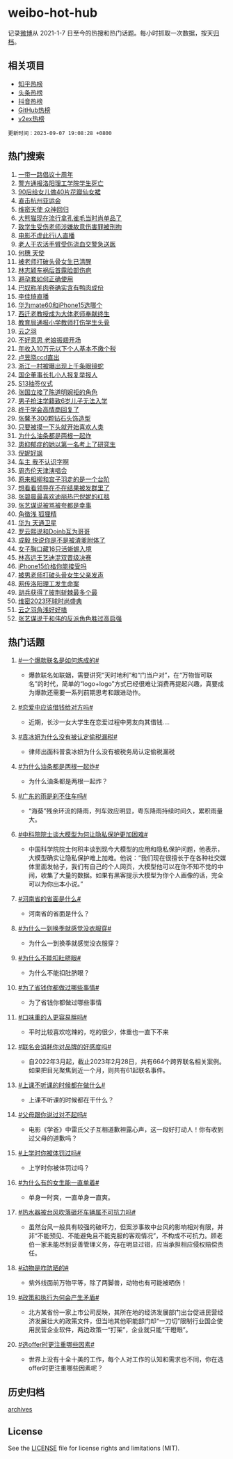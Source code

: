 # weibo-hot-hub

记录[微博](https://www.weibo.com)从 2021-1-7 日至今的热搜和热门话题。每小时抓取一次数据，按天[归档](archives)。

## 相关项目

- [知乎热榜](https://github.com/lonnyzhang423/zhihu-hot-hub)
- [头条热榜](https://github.com/lonnyzhang423/toutiao-hot-hub)
- [抖音热榜](https://github.com/lonnyzhang423/douyin-hot-hub)
- [GitHub热榜](https://github.com/lonnyzhang423/github-hot-hub)
- [v2ex热榜](https://github.com/lonnyzhang423/v2ex-hot-hub)


`更新时间：2023-09-07 19:08:28 +0800`

## 热门搜索

1. [一带一路倡议十周年](https://m.weibo.cn/search?containerid=100103type%3D1%26t%3D10%26q%3D%23%E4%B8%80%E5%B8%A6%E4%B8%80%E8%B7%AF%E5%80%A1%E8%AE%AE%E5%8D%81%E5%91%A8%E5%B9%B4%23&stream_entry_id=51&isnewpage=1&extparam=seat%3D1%26c_type%3D51%26dgr%3D0%26filter_type%3Drealtimehot%26stream_entry_id%3D51%26pos%3D0%26cate%3D10103%26display_time%3D1694084906%26pre_seqid%3D1694084906728022670224)
1. [警方通报洛阳理工学院学生死亡](https://m.weibo.cn/search?containerid=100103type%3D1%26t%3D10%26q%3D%23%E8%AD%A6%E6%96%B9%E9%80%9A%E6%8A%A5%E6%B4%9B%E9%98%B3%E7%90%86%E5%B7%A5%E5%AD%A6%E9%99%A2%E5%AD%A6%E7%94%9F%E6%AD%BB%E4%BA%A1%23&stream_entry_id=31&isnewpage=1&extparam=seat%3D1%26flag%3D2%26c_type%3D31%26dgr%3D0%26stream_entry_id%3D31%26cate%3D5001%26lcate%3D5001%26realpos%3D1%26filter_type%3Drealtimehot%26pos%3D0%26q%3D%2523%25E8%25AD%25A6%25E6%2596%25B9%25E9%2580%259A%25E6%258A%25A5%25E6%25B4%259B%25E9%2598%25B3%25E7%2590%2586%25E5%25B7%25A5%25E5%25AD%25A6%25E9%2599%25A2%25E5%25AD%25A6%25E7%2594%259F%25E6%25AD%25BB%25E4%25BA%25A1%2523%26band_rank%3D1%26display_time%3D1694084906%26pre_seqid%3D1694084906728022670224)
1. [90后给女儿做40片花瓣仙女裙](https://m.weibo.cn/search?containerid=100103type%3D1%26t%3D10%26q%3D%2390%E5%90%8E%E7%BB%99%E5%A5%B3%E5%84%BF%E5%81%9A40%E7%89%87%E8%8A%B1%E7%93%A3%E4%BB%99%E5%A5%B3%E8%A3%99%23&stream_entry_id=31&isnewpage=1&extparam=seat%3D1%26flag%3D32768%26c_type%3D31%26dgr%3D0%26stream_entry_id%3D31%26cate%3D5001%26lcate%3D5001%26realpos%3D2%26filter_type%3Drealtimehot%26pos%3D1%26q%3D%252390%25E5%2590%258E%25E7%25BB%2599%25E5%25A5%25B3%25E5%2584%25BF%25E5%2581%259A40%25E7%2589%2587%25E8%258A%25B1%25E7%2593%25A3%25E4%25BB%2599%25E5%25A5%25B3%25E8%25A3%2599%2523%26band_rank%3D2%26display_time%3D1694084906%26pre_seqid%3D1694084906728022670224)
1. [直击杭州亚运会](https://m.weibo.cn/search?containerid=100103type%3D1%26t%3D10%26q%3D%23%E7%9B%B4%E5%87%BB%E6%9D%AD%E5%B7%9E%E4%BA%9A%E8%BF%90%E4%BC%9A%23&stream_entry_id=31&isnewpage=1&extparam=seat%3D1%26flag%3D0%26c_type%3D31%26dgr%3D0%26stream_entry_id%3D31%26cate%3D5001%26lcate%3D5001%26realpos%3D3%26filter_type%3Drealtimehot%26pos%3D2%26q%3D%2523%25E7%259B%25B4%25E5%2587%25BB%25E6%259D%25AD%25E5%25B7%259E%25E4%25BA%259A%25E8%25BF%2590%25E4%25BC%259A%2523%26band_rank%3D3%26display_time%3D1694084906%26pre_seqid%3D1694084906728022670224)
1. [维密天使 众神回归](https://m.weibo.cn/search?containerid=100103type%3D1%26t%3D10%26q%3D%E7%BB%B4%E5%AF%86%E5%A4%A9%E4%BD%BF+%E4%BC%97%E7%A5%9E%E5%9B%9E%E5%BD%92&stream_entry_id=31&isnewpage=1&extparam=seat%3D1%26flag%3D1%26c_type%3D31%26dgr%3D0%26stream_entry_id%3D31%26cate%3D5001%26lcate%3D5001%26realpos%3D4%26filter_type%3Drealtimehot%26pos%3D3%26q%3D%25E7%25BB%25B4%25E5%25AF%2586%25E5%25A4%25A9%25E4%25BD%25BF%2520%25E4%25BC%2597%25E7%25A5%259E%25E5%259B%259E%25E5%25BD%2592%26band_rank%3D4%26display_time%3D1694084906%26pre_seqid%3D1694084906728022670224)
1. [大熊猫现在流行拿孔雀毛当时尚单品了](https://m.weibo.cn/search?containerid=100103type%3D1%26t%3D10%26q%3D%23%E5%A4%A7%E7%86%8A%E7%8C%AB%E7%8E%B0%E5%9C%A8%E6%B5%81%E8%A1%8C%E6%8B%BF%E5%AD%94%E9%9B%80%E6%AF%9B%E5%BD%93%E6%97%B6%E5%B0%9A%E5%8D%95%E5%93%81%E4%BA%86%23&stream_entry_id=31&isnewpage=1&extparam=seat%3D1%26flag%3D32768%26c_type%3D31%26dgr%3D0%26stream_entry_id%3D31%26cate%3D5001%26lcate%3D5001%26realpos%3D5%26filter_type%3Drealtimehot%26pos%3D4%26q%3D%2523%25E5%25A4%25A7%25E7%2586%258A%25E7%258C%25AB%25E7%258E%25B0%25E5%259C%25A8%25E6%25B5%2581%25E8%25A1%258C%25E6%258B%25BF%25E5%25AD%2594%25E9%259B%2580%25E6%25AF%259B%25E5%25BD%2593%25E6%2597%25B6%25E5%25B0%259A%25E5%258D%2595%25E5%2593%2581%25E4%25BA%2586%2523%26band_rank%3D5%26display_time%3D1694084906%26pre_seqid%3D1694084906728022670224)
1. [致学生受伤老师涉嫌故意伤害罪被刑拘](https://m.weibo.cn/search?containerid=100103type%3D1%26t%3D10%26q%3D%23%E8%87%B4%E5%AD%A6%E7%94%9F%E5%8F%97%E4%BC%A4%E8%80%81%E5%B8%88%E6%B6%89%E5%AB%8C%E6%95%85%E6%84%8F%E4%BC%A4%E5%AE%B3%E7%BD%AA%E8%A2%AB%E5%88%91%E6%8B%98%23&stream_entry_id=31&isnewpage=1&extparam=seat%3D1%26flag%3D1%26c_type%3D31%26dgr%3D0%26stream_entry_id%3D31%26cate%3D5001%26lcate%3D5001%26realpos%3D6%26filter_type%3Drealtimehot%26pos%3D5%26q%3D%2523%25E8%2587%25B4%25E5%25AD%25A6%25E7%2594%259F%25E5%258F%2597%25E4%25BC%25A4%25E8%2580%2581%25E5%25B8%2588%25E6%25B6%2589%25E5%25AB%258C%25E6%2595%2585%25E6%2584%258F%25E4%25BC%25A4%25E5%25AE%25B3%25E7%25BD%25AA%25E8%25A2%25AB%25E5%2588%2591%25E6%258B%2598%2523%26band_rank%3D6%26display_time%3D1694084906%26pre_seqid%3D1694084906728022670224)
1. [电影不虚此行i人直播](https://m.weibo.cn/search?containerid=100103type%3D1%26t%3D10%26q%3D%23%E7%94%B5%E5%BD%B1%E4%B8%8D%E8%99%9A%E6%AD%A4%E8%A1%8Ci%E4%BA%BA%E7%9B%B4%E6%92%AD%23&stream_entry_id=31&isnewpage=1&extparam=seat%3D1%26adid%3D202107%26c_type%3D31%26dgr%3D0%26stream_entry_id%3D31%26cate%3D5001%26is_ad_pos%3D1%26lcate%3D5001%26filter_type%3Drealtimehot%26pos%3D6%26q%3D%2523%25E7%2594%25B5%25E5%25BD%25B1%25E4%25B8%258D%25E8%2599%259A%25E6%25AD%25A4%25E8%25A1%258Ci%25E4%25BA%25BA%25E7%259B%25B4%25E6%2592%25AD%2523%26band_rank%3D7%26display_time%3D1694084906%26pre_seqid%3D1694084906728022670224)
1. [老人干农活手臂受伤流血交警急送医](https://m.weibo.cn/search?containerid=100103type%3D1%26t%3D10%26q%3D%23%E8%80%81%E4%BA%BA%E5%B9%B2%E5%86%9C%E6%B4%BB%E6%89%8B%E8%87%82%E5%8F%97%E4%BC%A4%E6%B5%81%E8%A1%80%E4%BA%A4%E8%AD%A6%E6%80%A5%E9%80%81%E5%8C%BB%23&stream_entry_id=31&isnewpage=1&extparam=seat%3D1%26flag%3D32768%26c_type%3D31%26dgr%3D0%26stream_entry_id%3D31%26cate%3D5001%26lcate%3D5001%26realpos%3D7%26filter_type%3Drealtimehot%26pos%3D7%26q%3D%2523%25E8%2580%2581%25E4%25BA%25BA%25E5%25B9%25B2%25E5%2586%259C%25E6%25B4%25BB%25E6%2589%258B%25E8%2587%2582%25E5%258F%2597%25E4%25BC%25A4%25E6%25B5%2581%25E8%25A1%2580%25E4%25BA%25A4%25E8%25AD%25A6%25E6%2580%25A5%25E9%2580%2581%25E5%258C%25BB%2523%26band_rank%3D7%26display_time%3D1694084906%26pre_seqid%3D1694084906728022670224)
1. [何穗 天使](https://m.weibo.cn/search?containerid=100103type%3D1%26t%3D10%26q%3D%E4%BD%95%E7%A9%97+%E5%A4%A9%E4%BD%BF&stream_entry_id=31&isnewpage=1&extparam=seat%3D1%26flag%3D1%26c_type%3D31%26dgr%3D0%26stream_entry_id%3D31%26cate%3D5001%26lcate%3D5001%26realpos%3D8%26filter_type%3Drealtimehot%26pos%3D8%26q%3D%25E4%25BD%2595%25E7%25A9%2597%2520%25E5%25A4%25A9%25E4%25BD%25BF%26band_rank%3D8%26display_time%3D1694084906%26pre_seqid%3D1694084906728022670224)
1. [被老师打破头骨女生已清醒](https://m.weibo.cn/search?containerid=100103type%3D1%26t%3D10%26q%3D%23%E8%A2%AB%E8%80%81%E5%B8%88%E6%89%93%E7%A0%B4%E5%A4%B4%E9%AA%A8%E5%A5%B3%E7%94%9F%E5%B7%B2%E6%B8%85%E9%86%92%23&stream_entry_id=31&isnewpage=1&extparam=seat%3D1%26flag%3D0%26c_type%3D31%26dgr%3D0%26stream_entry_id%3D31%26cate%3D5001%26lcate%3D5001%26realpos%3D9%26filter_type%3Drealtimehot%26pos%3D9%26q%3D%2523%25E8%25A2%25AB%25E8%2580%2581%25E5%25B8%2588%25E6%2589%2593%25E7%25A0%25B4%25E5%25A4%25B4%25E9%25AA%25A8%25E5%25A5%25B3%25E7%2594%259F%25E5%25B7%25B2%25E6%25B8%2585%25E9%2586%2592%2523%26band_rank%3D9%26display_time%3D1694084906%26pre_seqid%3D1694084906728022670224)
1. [林志颖车祸后首露脸部伤疤](https://m.weibo.cn/search?containerid=100103type%3D1%26t%3D10%26q%3D%23%E6%9E%97%E5%BF%97%E9%A2%96%E8%BD%A6%E7%A5%B8%E5%90%8E%E9%A6%96%E9%9C%B2%E8%84%B8%E9%83%A8%E4%BC%A4%E7%96%A4%23&stream_entry_id=31&isnewpage=1&extparam=seat%3D1%26flag%3D0%26c_type%3D31%26dgr%3D0%26stream_entry_id%3D31%26cate%3D5001%26lcate%3D5001%26realpos%3D10%26filter_type%3Drealtimehot%26pos%3D10%26q%3D%2523%25E6%259E%2597%25E5%25BF%2597%25E9%25A2%2596%25E8%25BD%25A6%25E7%25A5%25B8%25E5%2590%258E%25E9%25A6%2596%25E9%259C%25B2%25E8%2584%25B8%25E9%2583%25A8%25E4%25BC%25A4%25E7%2596%25A4%2523%26band_rank%3D10%26display_time%3D1694084906%26pre_seqid%3D1694084906728022670224)
1. [避孕套如何正确使用](https://m.weibo.cn/search?containerid=100103type%3D1%26t%3D10%26q%3D%E9%81%BF%E5%AD%95%E5%A5%97%E5%A6%82%E4%BD%95%E6%AD%A3%E7%A1%AE%E4%BD%BF%E7%94%A8&stream_entry_id=31&isnewpage=1&extparam=seat%3D1%26flag%3D2%26c_type%3D31%26dgr%3D0%26stream_entry_id%3D31%26cate%3D5001%26lcate%3D5001%26realpos%3D11%26filter_type%3Drealtimehot%26pos%3D11%26q%3D%25E9%2581%25BF%25E5%25AD%2595%25E5%25A5%2597%25E5%25A6%2582%25E4%25BD%2595%25E6%25AD%25A3%25E7%25A1%25AE%25E4%25BD%25BF%25E7%2594%25A8%26band_rank%3D11%26display_time%3D1694084906%26pre_seqid%3D1694084906728022670224)
1. [巴奴称羊肉卷确实含有鸭肉成份](https://m.weibo.cn/search?containerid=100103type%3D1%26t%3D10%26q%3D%23%E5%B7%B4%E5%A5%B4%E7%A7%B0%E7%BE%8A%E8%82%89%E5%8D%B7%E7%A1%AE%E5%AE%9E%E5%90%AB%E6%9C%89%E9%B8%AD%E8%82%89%E6%88%90%E4%BB%BD%23&stream_entry_id=31&isnewpage=1&extparam=seat%3D1%26flag%3D1%26c_type%3D31%26dgr%3D0%26stream_entry_id%3D31%26cate%3D5001%26lcate%3D5001%26realpos%3D12%26filter_type%3Drealtimehot%26pos%3D12%26q%3D%2523%25E5%25B7%25B4%25E5%25A5%25B4%25E7%25A7%25B0%25E7%25BE%258A%25E8%2582%2589%25E5%258D%25B7%25E7%25A1%25AE%25E5%25AE%259E%25E5%2590%25AB%25E6%259C%2589%25E9%25B8%25AD%25E8%2582%2589%25E6%2588%2590%25E4%25BB%25BD%2523%26band_rank%3D12%26display_time%3D1694084906%26pre_seqid%3D1694084906728022670224)
1. [李佳琦直播](https://m.weibo.cn/search?containerid=100103type%3D1%26t%3D10%26q%3D%E6%9D%8E%E4%BD%B3%E7%90%A6%E7%9B%B4%E6%92%AD&stream_entry_id=31&isnewpage=1&extparam=seat%3D1%26flag%3D1%26c_type%3D31%26dgr%3D0%26stream_entry_id%3D31%26cate%3D5001%26lcate%3D5001%26realpos%3D13%26filter_type%3Drealtimehot%26pos%3D13%26q%3D%25E6%259D%258E%25E4%25BD%25B3%25E7%2590%25A6%25E7%259B%25B4%25E6%2592%25AD%26band_rank%3D13%26display_time%3D1694084906%26pre_seqid%3D1694084906728022670224)
1. [华为mate60和iPhone15选哪个](https://m.weibo.cn/search?containerid=100103type%3D1%26t%3D10%26q%3D%23%E5%8D%8E%E4%B8%BAmate60%E5%92%8CiPhone15%E9%80%89%E5%93%AA%E4%B8%AA%23&stream_entry_id=31&isnewpage=1&extparam=seat%3D1%26flag%3D0%26c_type%3D31%26dgr%3D0%26stream_entry_id%3D31%26cate%3D5001%26lcate%3D5001%26realpos%3D14%26filter_type%3Drealtimehot%26pos%3D14%26q%3D%2523%25E5%258D%258E%25E4%25B8%25BAmate60%25E5%2592%258CiPhone15%25E9%2580%2589%25E5%2593%25AA%25E4%25B8%25AA%2523%26band_rank%3D14%26display_time%3D1694084906%26pre_seqid%3D1694084906728022670224)
1. [西迁老教授成为大体老师奉献终生](https://m.weibo.cn/search?containerid=100103type%3D1%26t%3D10%26q%3D%23%E8%A5%BF%E8%BF%81%E8%80%81%E6%95%99%E6%8E%88%E6%88%90%E4%B8%BA%E5%A4%A7%E4%BD%93%E8%80%81%E5%B8%88%E5%A5%89%E7%8C%AE%E7%BB%88%E7%94%9F%23&stream_entry_id=31&isnewpage=1&extparam=seat%3D1%26flag%3D0%26adid%3D202157%26c_type%3D31%26dgr%3D0%26stream_entry_id%3D31%26cate%3D5001%26lcate%3D5001%26realpos%3D15%26filter_type%3Drealtimehot%26pos%3D15%26q%3D%2523%25E8%25A5%25BF%25E8%25BF%2581%25E8%2580%2581%25E6%2595%2599%25E6%258E%2588%25E6%2588%2590%25E4%25B8%25BA%25E5%25A4%25A7%25E4%25BD%2593%25E8%2580%2581%25E5%25B8%2588%25E5%25A5%2589%25E7%258C%25AE%25E7%25BB%2588%25E7%2594%259F%2523%26band_rank%3D15%26display_time%3D1694084906%26pre_seqid%3D1694084906728022670224)
1. [教育局通报小学教师打伤学生头骨](https://m.weibo.cn/search?containerid=100103type%3D1%26t%3D10%26q%3D%23%E6%95%99%E8%82%B2%E5%B1%80%E9%80%9A%E6%8A%A5%E5%B0%8F%E5%AD%A6%E6%95%99%E5%B8%88%E6%89%93%E4%BC%A4%E5%AD%A6%E7%94%9F%E5%A4%B4%E9%AA%A8%23&stream_entry_id=31&isnewpage=1&extparam=seat%3D1%26flag%3D0%26c_type%3D31%26dgr%3D0%26stream_entry_id%3D31%26cate%3D5001%26lcate%3D5001%26realpos%3D16%26filter_type%3Drealtimehot%26pos%3D16%26q%3D%2523%25E6%2595%2599%25E8%2582%25B2%25E5%25B1%2580%25E9%2580%259A%25E6%258A%25A5%25E5%25B0%258F%25E5%25AD%25A6%25E6%2595%2599%25E5%25B8%2588%25E6%2589%2593%25E4%25BC%25A4%25E5%25AD%25A6%25E7%2594%259F%25E5%25A4%25B4%25E9%25AA%25A8%2523%26band_rank%3D16%26display_time%3D1694084906%26pre_seqid%3D1694084906728022670224)
1. [云之羽](https://m.weibo.cn/search?containerid=100103type%3D1%26t%3D10%26q%3D%E4%BA%91%E4%B9%8B%E7%BE%BD&stream_entry_id=31&isnewpage=1&extparam=seat%3D1%26flag%3D1%26c_type%3D31%26dgr%3D0%26stream_entry_id%3D31%26cate%3D5001%26lcate%3D5001%26realpos%3D17%26filter_type%3Drealtimehot%26pos%3D17%26q%3D%25E4%25BA%2591%25E4%25B9%258B%25E7%25BE%25BD%26band_rank%3D17%26display_time%3D1694084906%26pre_seqid%3D1694084906728022670224)
1. [不好意思 老娘振翅开场](https://m.weibo.cn/search?containerid=100103type%3D1%26t%3D10%26q%3D%E4%B8%8D%E5%A5%BD%E6%84%8F%E6%80%9D+%E8%80%81%E5%A8%98%E6%8C%AF%E7%BF%85%E5%BC%80%E5%9C%BA&stream_entry_id=31&isnewpage=1&extparam=seat%3D1%26flag%3D1%26c_type%3D31%26dgr%3D0%26stream_entry_id%3D31%26cate%3D5001%26lcate%3D5001%26realpos%3D18%26filter_type%3Drealtimehot%26pos%3D18%26q%3D%25E4%25B8%258D%25E5%25A5%25BD%25E6%2584%258F%25E6%2580%259D%2520%25E8%2580%2581%25E5%25A8%2598%25E6%258C%25AF%25E7%25BF%2585%25E5%25BC%2580%25E5%259C%25BA%26band_rank%3D18%26display_time%3D1694084906%26pre_seqid%3D1694084906728022670224)
1. [年收入10万元以下个人基本不缴个税](https://m.weibo.cn/search?containerid=100103type%3D1%26t%3D10%26q%3D%23%E5%B9%B4%E6%94%B6%E5%85%A510%E4%B8%87%E5%85%83%E4%BB%A5%E4%B8%8B%E4%B8%AA%E4%BA%BA%E5%9F%BA%E6%9C%AC%E4%B8%8D%E7%BC%B4%E4%B8%AA%E7%A8%8E%23&stream_entry_id=31&isnewpage=1&extparam=seat%3D1%26flag%3D1%26c_type%3D31%26dgr%3D0%26stream_entry_id%3D31%26cate%3D5001%26lcate%3D5001%26realpos%3D19%26filter_type%3Drealtimehot%26pos%3D19%26q%3D%2523%25E5%25B9%25B4%25E6%2594%25B6%25E5%2585%25A510%25E4%25B8%2587%25E5%2585%2583%25E4%25BB%25A5%25E4%25B8%258B%25E4%25B8%25AA%25E4%25BA%25BA%25E5%259F%25BA%25E6%259C%25AC%25E4%25B8%258D%25E7%25BC%25B4%25E4%25B8%25AA%25E7%25A8%258E%2523%26band_rank%3D19%26display_time%3D1694084906%26pre_seqid%3D1694084906728022670224)
1. [卢昱晓ccd直出](https://m.weibo.cn/search?containerid=100103type%3D1%26t%3D10%26q%3D%E5%8D%A2%E6%98%B1%E6%99%93ccd%E7%9B%B4%E5%87%BA&stream_entry_id=31&isnewpage=1&extparam=seat%3D1%26flag%3D1%26c_type%3D31%26dgr%3D0%26stream_entry_id%3D31%26cate%3D5001%26lcate%3D5001%26realpos%3D20%26filter_type%3Drealtimehot%26pos%3D20%26q%3D%25E5%258D%25A2%25E6%2598%25B1%25E6%2599%2593ccd%25E7%259B%25B4%25E5%2587%25BA%26band_rank%3D20%26display_time%3D1694084906%26pre_seqid%3D1694084906728022670224)
1. [浙江一村被曝出现上千条眼镜蛇](https://m.weibo.cn/search?containerid=100103type%3D1%26t%3D10%26q%3D%23%E6%B5%99%E6%B1%9F%E4%B8%80%E6%9D%91%E8%A2%AB%E6%9B%9D%E5%87%BA%E7%8E%B0%E4%B8%8A%E5%8D%83%E6%9D%A1%E7%9C%BC%E9%95%9C%E8%9B%87%23&stream_entry_id=31&isnewpage=1&extparam=seat%3D1%26flag%3D1%26c_type%3D31%26dgr%3D0%26stream_entry_id%3D31%26cate%3D5001%26lcate%3D5001%26realpos%3D21%26filter_type%3Drealtimehot%26pos%3D21%26q%3D%2523%25E6%25B5%2599%25E6%25B1%259F%25E4%25B8%2580%25E6%259D%2591%25E8%25A2%25AB%25E6%259B%259D%25E5%2587%25BA%25E7%258E%25B0%25E4%25B8%258A%25E5%258D%2583%25E6%259D%25A1%25E7%259C%25BC%25E9%2595%259C%25E8%259B%2587%2523%26band_rank%3D21%26display_time%3D1694084906%26pre_seqid%3D1694084906728022670224)
1. [国企董事长扎小人报复举报人](https://m.weibo.cn/search?containerid=100103type%3D1%26t%3D10%26q%3D%23%E5%9B%BD%E4%BC%81%E8%91%A3%E4%BA%8B%E9%95%BF%E6%89%8E%E5%B0%8F%E4%BA%BA%E6%8A%A5%E5%A4%8D%E4%B8%BE%E6%8A%A5%E4%BA%BA%23&stream_entry_id=31&isnewpage=1&extparam=seat%3D1%26flag%3D1%26c_type%3D31%26dgr%3D0%26stream_entry_id%3D31%26cate%3D5001%26lcate%3D5001%26realpos%3D22%26filter_type%3Drealtimehot%26pos%3D22%26q%3D%2523%25E5%259B%25BD%25E4%25BC%2581%25E8%2591%25A3%25E4%25BA%258B%25E9%2595%25BF%25E6%2589%258E%25E5%25B0%258F%25E4%25BA%25BA%25E6%258A%25A5%25E5%25A4%258D%25E4%25B8%25BE%25E6%258A%25A5%25E4%25BA%25BA%2523%26band_rank%3D22%26display_time%3D1694084906%26pre_seqid%3D1694084906728022670224)
1. [S13抽签仪式](https://m.weibo.cn/search?containerid=100103type%3D1%26t%3D10%26q%3D%23S13%E6%8A%BD%E7%AD%BE%E4%BB%AA%E5%BC%8F%23&stream_entry_id=31&isnewpage=1&extparam=seat%3D1%26flag%3D1%26c_type%3D31%26dgr%3D0%26stream_entry_id%3D31%26cate%3D5001%26lcate%3D5001%26realpos%3D23%26filter_type%3Drealtimehot%26pos%3D23%26q%3D%2523S13%25E6%258A%25BD%25E7%25AD%25BE%25E4%25BB%25AA%25E5%25BC%258F%2523%26band_rank%3D23%26display_time%3D1694084906%26pre_seqid%3D1694084906728022670224)
1. [张国立接了陈道明婉拒的角色](https://m.weibo.cn/search?containerid=100103type%3D1%26t%3D10%26q%3D%23%E5%BC%A0%E5%9B%BD%E7%AB%8B%E6%8E%A5%E4%BA%86%E9%99%88%E9%81%93%E6%98%8E%E5%A9%89%E6%8B%92%E7%9A%84%E8%A7%92%E8%89%B2%23&stream_entry_id=31&isnewpage=1&extparam=seat%3D1%26flag%3D2%26c_type%3D31%26dgr%3D0%26stream_entry_id%3D31%26cate%3D5001%26lcate%3D5001%26realpos%3D24%26filter_type%3Drealtimehot%26pos%3D24%26q%3D%2523%25E5%25BC%25A0%25E5%259B%25BD%25E7%25AB%258B%25E6%258E%25A5%25E4%25BA%2586%25E9%2599%2588%25E9%2581%2593%25E6%2598%258E%25E5%25A9%2589%25E6%258B%2592%25E7%259A%2584%25E8%25A7%2592%25E8%2589%25B2%2523%26band_rank%3D24%26display_time%3D1694084906%26pre_seqid%3D1694084906728022670224)
1. [男子抢注学籍致6岁儿子无法入学](https://m.weibo.cn/search?containerid=100103type%3D1%26t%3D10%26q%3D%23%E7%94%B7%E5%AD%90%E6%8A%A2%E6%B3%A8%E5%AD%A6%E7%B1%8D%E8%87%B46%E5%B2%81%E5%84%BF%E5%AD%90%E6%97%A0%E6%B3%95%E5%85%A5%E5%AD%A6%23&stream_entry_id=31&isnewpage=1&extparam=seat%3D1%26flag%3D2%26c_type%3D31%26dgr%3D0%26stream_entry_id%3D31%26cate%3D5001%26lcate%3D5001%26realpos%3D25%26filter_type%3Drealtimehot%26pos%3D25%26q%3D%2523%25E7%2594%25B7%25E5%25AD%2590%25E6%258A%25A2%25E6%25B3%25A8%25E5%25AD%25A6%25E7%25B1%258D%25E8%2587%25B46%25E5%25B2%2581%25E5%2584%25BF%25E5%25AD%2590%25E6%2597%25A0%25E6%25B3%2595%25E5%2585%25A5%25E5%25AD%25A6%2523%26band_rank%3D25%26display_time%3D1694084906%26pre_seqid%3D1694084906728022670224)
1. [终于学会高情商回复了](https://m.weibo.cn/search?containerid=100103type%3D1%26t%3D10%26q%3D%23%E7%BB%88%E4%BA%8E%E5%AD%A6%E4%BC%9A%E9%AB%98%E6%83%85%E5%95%86%E5%9B%9E%E5%A4%8D%E4%BA%86%23&stream_entry_id=31&isnewpage=1&extparam=seat%3D1%26flag%3D0%26c_type%3D31%26dgr%3D0%26stream_entry_id%3D31%26cate%3D5001%26lcate%3D5001%26realpos%3D26%26filter_type%3Drealtimehot%26pos%3D26%26q%3D%2523%25E7%25BB%2588%25E4%25BA%258E%25E5%25AD%25A6%25E4%25BC%259A%25E9%25AB%2598%25E6%2583%2585%25E5%2595%2586%25E5%259B%259E%25E5%25A4%258D%25E4%25BA%2586%2523%26band_rank%3D26%26display_time%3D1694084906%26pre_seqid%3D1694084906728022670224)
1. [张馨予300颗钻石头饰造型](https://m.weibo.cn/search?containerid=100103type%3D1%26t%3D10%26q%3D%23%E5%BC%A0%E9%A6%A8%E4%BA%88300%E9%A2%97%E9%92%BB%E7%9F%B3%E5%A4%B4%E9%A5%B0%E9%80%A0%E5%9E%8B%23&stream_entry_id=31&isnewpage=1&extparam=seat%3D1%26flag%3D0%26c_type%3D31%26dgr%3D0%26stream_entry_id%3D31%26cate%3D5001%26lcate%3D5001%26realpos%3D27%26filter_type%3Drealtimehot%26pos%3D27%26q%3D%2523%25E5%25BC%25A0%25E9%25A6%25A8%25E4%25BA%2588300%25E9%25A2%2597%25E9%2592%25BB%25E7%259F%25B3%25E5%25A4%25B4%25E9%25A5%25B0%25E9%2580%25A0%25E5%259E%258B%2523%26band_rank%3D27%26display_time%3D1694084906%26pre_seqid%3D1694084906728022670224)
1. [只要被摸一下头就开始喜欢人类](https://m.weibo.cn/search?containerid=100103type%3D1%26t%3D10%26q%3D%E5%8F%AA%E8%A6%81%E8%A2%AB%E6%91%B8%E4%B8%80%E4%B8%8B%E5%A4%B4%E5%B0%B1%E5%BC%80%E5%A7%8B%E5%96%9C%E6%AC%A2%E4%BA%BA%E7%B1%BB&stream_entry_id=31&isnewpage=1&extparam=seat%3D1%26flag%3D0%26c_type%3D31%26dgr%3D0%26stream_entry_id%3D31%26cate%3D5001%26lcate%3D5001%26realpos%3D28%26filter_type%3Drealtimehot%26pos%3D28%26q%3D%25E5%258F%25AA%25E8%25A6%2581%25E8%25A2%25AB%25E6%2591%25B8%25E4%25B8%2580%25E4%25B8%258B%25E5%25A4%25B4%25E5%25B0%25B1%25E5%25BC%2580%25E5%25A7%258B%25E5%2596%259C%25E6%25AC%25A2%25E4%25BA%25BA%25E7%25B1%25BB%26band_rank%3D28%26display_time%3D1694084906%26pre_seqid%3D1694084906728022670224)
1. [为什么油条都是两根一起炸](https://m.weibo.cn/search?containerid=100103type%3D1%26t%3D10%26q%3D%23%E4%B8%BA%E4%BB%80%E4%B9%88%E6%B2%B9%E6%9D%A1%E9%83%BD%E6%98%AF%E4%B8%A4%E6%A0%B9%E4%B8%80%E8%B5%B7%E7%82%B8%23&stream_entry_id=31&isnewpage=1&extparam=seat%3D1%26flag%3D0%26c_type%3D31%26dgr%3D0%26stream_entry_id%3D31%26cate%3D5001%26lcate%3D5001%26realpos%3D29%26filter_type%3Drealtimehot%26pos%3D29%26q%3D%2523%25E4%25B8%25BA%25E4%25BB%2580%25E4%25B9%2588%25E6%25B2%25B9%25E6%259D%25A1%25E9%2583%25BD%25E6%2598%25AF%25E4%25B8%25A4%25E6%25A0%25B9%25E4%25B8%2580%25E8%25B5%25B7%25E7%2582%25B8%2523%26band_rank%3D29%26display_time%3D1694084906%26pre_seqid%3D1694084906728022670224)
1. [患抑郁症的她以第一名考上了研究生](https://m.weibo.cn/search?containerid=100103type%3D1%26t%3D10%26q%3D%23%E6%82%A3%E6%8A%91%E9%83%81%E7%97%87%E7%9A%84%E5%A5%B9%E4%BB%A5%E7%AC%AC%E4%B8%80%E5%90%8D%E8%80%83%E4%B8%8A%E4%BA%86%E7%A0%94%E7%A9%B6%E7%94%9F%23&stream_entry_id=31&isnewpage=1&extparam=seat%3D1%26flag%3D0%26c_type%3D31%26dgr%3D0%26stream_entry_id%3D31%26cate%3D5001%26lcate%3D5001%26realpos%3D30%26filter_type%3Drealtimehot%26pos%3D30%26q%3D%2523%25E6%2582%25A3%25E6%258A%2591%25E9%2583%2581%25E7%2597%2587%25E7%259A%2584%25E5%25A5%25B9%25E4%25BB%25A5%25E7%25AC%25AC%25E4%25B8%2580%25E5%2590%258D%25E8%2580%2583%25E4%25B8%258A%25E4%25BA%2586%25E7%25A0%2594%25E7%25A9%25B6%25E7%2594%259F%2523%26band_rank%3D30%26display_time%3D1694084906%26pre_seqid%3D1694084906728022670224)
1. [倪妮好飒](https://m.weibo.cn/search?containerid=100103type%3D1%26t%3D10%26q%3D%E5%80%AA%E5%A6%AE%E5%A5%BD%E9%A3%92&stream_entry_id=31&isnewpage=1&extparam=seat%3D1%26flag%3D1%26c_type%3D31%26dgr%3D0%26stream_entry_id%3D31%26cate%3D5001%26lcate%3D5001%26realpos%3D31%26filter_type%3Drealtimehot%26pos%3D31%26q%3D%25E5%2580%25AA%25E5%25A6%25AE%25E5%25A5%25BD%25E9%25A3%2592%26band_rank%3D31%26display_time%3D1694084906%26pre_seqid%3D1694084906728022670224)
1. [车主 我不认识字啊](https://m.weibo.cn/search?containerid=100103type%3D1%26t%3D10%26q%3D%E8%BD%A6%E4%B8%BB+%E6%88%91%E4%B8%8D%E8%AE%A4%E8%AF%86%E5%AD%97%E5%95%8A&stream_entry_id=31&isnewpage=1&extparam=seat%3D1%26flag%3D0%26c_type%3D31%26dgr%3D0%26stream_entry_id%3D31%26cate%3D5001%26lcate%3D5001%26realpos%3D32%26filter_type%3Drealtimehot%26pos%3D32%26q%3D%25E8%25BD%25A6%25E4%25B8%25BB%2520%25E6%2588%2591%25E4%25B8%258D%25E8%25AE%25A4%25E8%25AF%2586%25E5%25AD%2597%25E5%2595%258A%26band_rank%3D32%26display_time%3D1694084906%26pre_seqid%3D1694084906728022670224)
1. [周杰伦天津演唱会](https://m.weibo.cn/search?containerid=100103type%3D1%26t%3D10%26q%3D%E5%91%A8%E6%9D%B0%E4%BC%A6%E5%A4%A9%E6%B4%A5%E6%BC%94%E5%94%B1%E4%BC%9A&stream_entry_id=31&isnewpage=1&extparam=seat%3D1%26flag%3D1%26c_type%3D31%26dgr%3D0%26stream_entry_id%3D31%26cate%3D5001%26lcate%3D5001%26realpos%3D33%26filter_type%3Drealtimehot%26pos%3D33%26q%3D%25E5%2591%25A8%25E6%259D%25B0%25E4%25BC%25A6%25E5%25A4%25A9%25E6%25B4%25A5%25E6%25BC%2594%25E5%2594%25B1%25E4%25BC%259A%26band_rank%3D33%26display_time%3D1694084906%26pre_seqid%3D1694084906728022670224)
1. [原来相柳和宫子羽走的是一个台阶](https://m.weibo.cn/search?containerid=100103type%3D1%26t%3D10%26q%3D%23%E5%8E%9F%E6%9D%A5%E7%9B%B8%E6%9F%B3%E5%92%8C%E5%AE%AB%E5%AD%90%E7%BE%BD%E8%B5%B0%E7%9A%84%E6%98%AF%E4%B8%80%E4%B8%AA%E5%8F%B0%E9%98%B6%23&stream_entry_id=31&isnewpage=1&extparam=seat%3D1%26flag%3D0%26c_type%3D31%26dgr%3D0%26stream_entry_id%3D31%26cate%3D5001%26lcate%3D5001%26realpos%3D34%26filter_type%3Drealtimehot%26pos%3D34%26q%3D%2523%25E5%258E%259F%25E6%259D%25A5%25E7%259B%25B8%25E6%259F%25B3%25E5%2592%258C%25E5%25AE%25AB%25E5%25AD%2590%25E7%25BE%25BD%25E8%25B5%25B0%25E7%259A%2584%25E6%2598%25AF%25E4%25B8%2580%25E4%25B8%25AA%25E5%258F%25B0%25E9%2598%25B6%2523%26band_rank%3D34%26display_time%3D1694084906%26pre_seqid%3D1694084906728022670224)
1. [想看看领导在不在结果被发群里了](https://m.weibo.cn/search?containerid=100103type%3D1%26t%3D10%26q%3D%E6%83%B3%E7%9C%8B%E7%9C%8B%E9%A2%86%E5%AF%BC%E5%9C%A8%E4%B8%8D%E5%9C%A8%E7%BB%93%E6%9E%9C%E8%A2%AB%E5%8F%91%E7%BE%A4%E9%87%8C%E4%BA%86&stream_entry_id=31&isnewpage=1&extparam=seat%3D1%26flag%3D1%26c_type%3D31%26dgr%3D0%26stream_entry_id%3D31%26cate%3D5001%26lcate%3D5001%26realpos%3D35%26filter_type%3Drealtimehot%26pos%3D35%26q%3D%25E6%2583%25B3%25E7%259C%258B%25E7%259C%258B%25E9%25A2%2586%25E5%25AF%25BC%25E5%259C%25A8%25E4%25B8%258D%25E5%259C%25A8%25E7%25BB%2593%25E6%259E%259C%25E8%25A2%25AB%25E5%258F%2591%25E7%25BE%25A4%25E9%2587%258C%25E4%25BA%2586%26band_rank%3D35%26display_time%3D1694084906%26pre_seqid%3D1694084906728022670224)
1. [张碧晨最喜欢迪丽热巴倪妮的红毯](https://m.weibo.cn/search?containerid=100103type%3D1%26t%3D10%26q%3D%23%E5%BC%A0%E7%A2%A7%E6%99%A8%E6%9C%80%E5%96%9C%E6%AC%A2%E8%BF%AA%E4%B8%BD%E7%83%AD%E5%B7%B4%E5%80%AA%E5%A6%AE%E7%9A%84%E7%BA%A2%E6%AF%AF%23&stream_entry_id=31&isnewpage=1&extparam=seat%3D1%26flag%3D0%26c_type%3D31%26dgr%3D0%26stream_entry_id%3D31%26cate%3D5001%26lcate%3D5001%26realpos%3D36%26filter_type%3Drealtimehot%26pos%3D36%26q%3D%2523%25E5%25BC%25A0%25E7%25A2%25A7%25E6%2599%25A8%25E6%259C%2580%25E5%2596%259C%25E6%25AC%25A2%25E8%25BF%25AA%25E4%25B8%25BD%25E7%2583%25AD%25E5%25B7%25B4%25E5%2580%25AA%25E5%25A6%25AE%25E7%259A%2584%25E7%25BA%25A2%25E6%25AF%25AF%2523%26band_rank%3D36%26display_time%3D1694084906%26pre_seqid%3D1694084906728022670224)
1. [张艺谋说被骂被夸都是幸事](https://m.weibo.cn/search?containerid=100103type%3D1%26t%3D10%26q%3D%23%E5%BC%A0%E8%89%BA%E8%B0%8B%E8%AF%B4%E8%A2%AB%E9%AA%82%E8%A2%AB%E5%A4%B8%E9%83%BD%E6%98%AF%E5%B9%B8%E4%BA%8B%23&stream_entry_id=31&isnewpage=1&extparam=seat%3D1%26flag%3D0%26c_type%3D31%26dgr%3D0%26stream_entry_id%3D31%26cate%3D5001%26lcate%3D5001%26realpos%3D37%26filter_type%3Drealtimehot%26pos%3D37%26q%3D%2523%25E5%25BC%25A0%25E8%2589%25BA%25E8%25B0%258B%25E8%25AF%25B4%25E8%25A2%25AB%25E9%25AA%2582%25E8%25A2%25AB%25E5%25A4%25B8%25E9%2583%25BD%25E6%2598%25AF%25E5%25B9%25B8%25E4%25BA%258B%2523%26band_rank%3D37%26display_time%3D1694084906%26pre_seqid%3D1694084906728022670224)
1. [角徵浅 狐狸精](https://m.weibo.cn/search?containerid=100103type%3D1%26t%3D10%26q%3D%E8%A7%92%E5%BE%B5%E6%B5%85+%E7%8B%90%E7%8B%B8%E7%B2%BE&stream_entry_id=31&isnewpage=1&extparam=seat%3D1%26flag%3D0%26c_type%3D31%26dgr%3D0%26stream_entry_id%3D31%26cate%3D5001%26lcate%3D5001%26realpos%3D38%26filter_type%3Drealtimehot%26pos%3D38%26q%3D%25E8%25A7%2592%25E5%25BE%25B5%25E6%25B5%2585%2520%25E7%258B%2590%25E7%258B%25B8%25E7%25B2%25BE%26band_rank%3D38%26display_time%3D1694084906%26pre_seqid%3D1694084906728022670224)
1. [华为 天通卫星](https://m.weibo.cn/search?containerid=100103type%3D1%26t%3D10%26q%3D%E5%8D%8E%E4%B8%BA+%E5%A4%A9%E9%80%9A%E5%8D%AB%E6%98%9F&stream_entry_id=31&isnewpage=1&extparam=seat%3D1%26flag%3D0%26c_type%3D31%26dgr%3D0%26stream_entry_id%3D31%26cate%3D5001%26lcate%3D5001%26realpos%3D39%26filter_type%3Drealtimehot%26pos%3D39%26q%3D%25E5%258D%258E%25E4%25B8%25BA%2520%25E5%25A4%25A9%25E9%2580%259A%25E5%258D%25AB%25E6%2598%259F%26band_rank%3D39%26display_time%3D1694084906%26pre_seqid%3D1694084906728022670224)
1. [罗云熙说和Doinb互为哥哥](https://m.weibo.cn/search?containerid=100103type%3D1%26t%3D10%26q%3D%23%E7%BD%97%E4%BA%91%E7%86%99%E8%AF%B4%E5%92%8CDoinb%E4%BA%92%E4%B8%BA%E5%93%A5%E5%93%A5%23&stream_entry_id=31&isnewpage=1&extparam=seat%3D1%26flag%3D0%26c_type%3D31%26dgr%3D0%26stream_entry_id%3D31%26cate%3D5001%26lcate%3D5001%26realpos%3D40%26filter_type%3Drealtimehot%26pos%3D40%26q%3D%2523%25E7%25BD%2597%25E4%25BA%2591%25E7%2586%2599%25E8%25AF%25B4%25E5%2592%258CDoinb%25E4%25BA%2592%25E4%25B8%25BA%25E5%2593%25A5%25E5%2593%25A5%2523%26band_rank%3D40%26display_time%3D1694084906%26pre_seqid%3D1694084906728022670224)
1. [成毅 快说你是不是被渣爹附体了](https://m.weibo.cn/search?containerid=100103type%3D1%26t%3D10%26q%3D%E6%88%90%E6%AF%85+%E5%BF%AB%E8%AF%B4%E4%BD%A0%E6%98%AF%E4%B8%8D%E6%98%AF%E8%A2%AB%E6%B8%A3%E7%88%B9%E9%99%84%E4%BD%93%E4%BA%86&stream_entry_id=31&isnewpage=1&extparam=seat%3D1%26flag%3D0%26c_type%3D31%26dgr%3D0%26stream_entry_id%3D31%26cate%3D5001%26lcate%3D5001%26realpos%3D41%26filter_type%3Drealtimehot%26pos%3D41%26q%3D%25E6%2588%2590%25E6%25AF%2585%2520%25E5%25BF%25AB%25E8%25AF%25B4%25E4%25BD%25A0%25E6%2598%25AF%25E4%25B8%258D%25E6%2598%25AF%25E8%25A2%25AB%25E6%25B8%25A3%25E7%2588%25B9%25E9%2599%2584%25E4%25BD%2593%25E4%25BA%2586%26band_rank%3D41%26display_time%3D1694084906%26pre_seqid%3D1694084906728022670224)
1. [女子胸口藏16只活蜥蜴入境](https://m.weibo.cn/search?containerid=100103type%3D1%26t%3D10%26q%3D%23%E5%A5%B3%E5%AD%90%E8%83%B8%E5%8F%A3%E8%97%8F16%E5%8F%AA%E6%B4%BB%E8%9C%A5%E8%9C%B4%E5%85%A5%E5%A2%83%23&stream_entry_id=31&isnewpage=1&extparam=seat%3D1%26flag%3D0%26c_type%3D31%26dgr%3D0%26stream_entry_id%3D31%26cate%3D5001%26lcate%3D5001%26realpos%3D42%26filter_type%3Drealtimehot%26pos%3D42%26q%3D%2523%25E5%25A5%25B3%25E5%25AD%2590%25E8%2583%25B8%25E5%258F%25A3%25E8%2597%258F16%25E5%258F%25AA%25E6%25B4%25BB%25E8%259C%25A5%25E8%259C%25B4%25E5%2585%25A5%25E5%25A2%2583%2523%26band_rank%3D42%26display_time%3D1694084906%26pre_seqid%3D1694084906728022670224)
1. [林高远王艺迪混双晋级决赛](https://m.weibo.cn/search?containerid=100103type%3D1%26t%3D10%26q%3D%23%E6%9E%97%E9%AB%98%E8%BF%9C%E7%8E%8B%E8%89%BA%E8%BF%AA%E6%B7%B7%E5%8F%8C%E6%99%8B%E7%BA%A7%E5%86%B3%E8%B5%9B%23&stream_entry_id=31&isnewpage=1&extparam=seat%3D1%26flag%3D1%26c_type%3D31%26dgr%3D0%26stream_entry_id%3D31%26cate%3D5001%26lcate%3D5001%26realpos%3D43%26filter_type%3Drealtimehot%26pos%3D43%26q%3D%2523%25E6%259E%2597%25E9%25AB%2598%25E8%25BF%259C%25E7%258E%258B%25E8%2589%25BA%25E8%25BF%25AA%25E6%25B7%25B7%25E5%258F%258C%25E6%2599%258B%25E7%25BA%25A7%25E5%2586%25B3%25E8%25B5%259B%2523%26band_rank%3D43%26display_time%3D1694084906%26pre_seqid%3D1694084906728022670224)
1. [iPhone15价格你能接受吗](https://m.weibo.cn/search?containerid=100103type%3D1%26t%3D10%26q%3D%23iPhone15%E4%BB%B7%E6%A0%BC%E4%BD%A0%E8%83%BD%E6%8E%A5%E5%8F%97%E5%90%97%23&stream_entry_id=31&isnewpage=1&extparam=seat%3D1%26flag%3D0%26c_type%3D31%26dgr%3D0%26stream_entry_id%3D31%26cate%3D5001%26lcate%3D5001%26realpos%3D44%26filter_type%3Drealtimehot%26pos%3D44%26q%3D%2523iPhone15%25E4%25BB%25B7%25E6%25A0%25BC%25E4%25BD%25A0%25E8%2583%25BD%25E6%258E%25A5%25E5%258F%2597%25E5%2590%2597%2523%26band_rank%3D44%26display_time%3D1694084906%26pre_seqid%3D1694084906728022670224)
1. [被男老师打破头骨女生父亲发声](https://m.weibo.cn/search?containerid=100103type%3D1%26t%3D10%26q%3D%23%E8%A2%AB%E7%94%B7%E8%80%81%E5%B8%88%E6%89%93%E7%A0%B4%E5%A4%B4%E9%AA%A8%E5%A5%B3%E7%94%9F%E7%88%B6%E4%BA%B2%E5%8F%91%E5%A3%B0%23&stream_entry_id=31&isnewpage=1&extparam=seat%3D1%26flag%3D0%26c_type%3D31%26dgr%3D0%26stream_entry_id%3D31%26cate%3D5001%26lcate%3D5001%26realpos%3D45%26filter_type%3Drealtimehot%26pos%3D45%26q%3D%2523%25E8%25A2%25AB%25E7%2594%25B7%25E8%2580%2581%25E5%25B8%2588%25E6%2589%2593%25E7%25A0%25B4%25E5%25A4%25B4%25E9%25AA%25A8%25E5%25A5%25B3%25E7%2594%259F%25E7%2588%25B6%25E4%25BA%25B2%25E5%258F%2591%25E5%25A3%25B0%2523%26band_rank%3D45%26display_time%3D1694084906%26pre_seqid%3D1694084906728022670224)
1. [网传洛阳理工发生命案](https://m.weibo.cn/search?containerid=100103type%3D1%26t%3D10%26q%3D%23%E7%BD%91%E4%BC%A0%E6%B4%9B%E9%98%B3%E7%90%86%E5%B7%A5%E5%8F%91%E7%94%9F%E5%91%BD%E6%A1%88%23&stream_entry_id=31&isnewpage=1&extparam=seat%3D1%26flag%3D0%26c_type%3D31%26dgr%3D0%26stream_entry_id%3D31%26cate%3D5001%26lcate%3D5001%26realpos%3D46%26filter_type%3Drealtimehot%26pos%3D46%26q%3D%2523%25E7%25BD%2591%25E4%25BC%25A0%25E6%25B4%259B%25E9%2598%25B3%25E7%2590%2586%25E5%25B7%25A5%25E5%258F%2591%25E7%2594%259F%25E5%2591%25BD%25E6%25A1%2588%2523%26band_rank%3D46%26display_time%3D1694084906%26pre_seqid%3D1694084906728022670224)
1. [胡兵获得了披荆斩棘最多个最](https://m.weibo.cn/search?containerid=100103type%3D1%26t%3D10%26q%3D%23%E8%83%A1%E5%85%B5%E8%8E%B7%E5%BE%97%E4%BA%86%E6%8A%AB%E8%8D%86%E6%96%A9%E6%A3%98%E6%9C%80%E5%A4%9A%E4%B8%AA%E6%9C%80%23&stream_entry_id=31&isnewpage=1&extparam=seat%3D1%26flag%3D0%26c_type%3D31%26dgr%3D0%26stream_entry_id%3D31%26cate%3D5001%26lcate%3D5001%26realpos%3D47%26filter_type%3Drealtimehot%26pos%3D47%26q%3D%2523%25E8%2583%25A1%25E5%2585%25B5%25E8%258E%25B7%25E5%25BE%2597%25E4%25BA%2586%25E6%258A%25AB%25E8%258D%2586%25E6%2596%25A9%25E6%25A3%2598%25E6%259C%2580%25E5%25A4%259A%25E4%25B8%25AA%25E6%259C%2580%2523%26band_rank%3D47%26display_time%3D1694084906%26pre_seqid%3D1694084906728022670224)
1. [维密2023环球时尚盛典](https://m.weibo.cn/search?containerid=100103type%3D1%26t%3D10%26q%3D%E7%BB%B4%E5%AF%862023%E7%8E%AF%E7%90%83%E6%97%B6%E5%B0%9A%E7%9B%9B%E5%85%B8&stream_entry_id=31&isnewpage=1&extparam=seat%3D1%26flag%3D1%26c_type%3D31%26dgr%3D0%26stream_entry_id%3D31%26cate%3D5001%26lcate%3D5001%26realpos%3D48%26filter_type%3Drealtimehot%26pos%3D48%26q%3D%25E7%25BB%25B4%25E5%25AF%25862023%25E7%258E%25AF%25E7%2590%2583%25E6%2597%25B6%25E5%25B0%259A%25E7%259B%259B%25E5%2585%25B8%26band_rank%3D48%26display_time%3D1694084906%26pre_seqid%3D1694084906728022670224)
1. [云之羽角浅好好嗑](https://m.weibo.cn/search?containerid=100103type%3D1%26t%3D10%26q%3D%E4%BA%91%E4%B9%8B%E7%BE%BD%E8%A7%92%E6%B5%85%E5%A5%BD%E5%A5%BD%E5%97%91&stream_entry_id=31&isnewpage=1&extparam=seat%3D1%26flag%3D1%26c_type%3D31%26dgr%3D0%26stream_entry_id%3D31%26cate%3D5001%26lcate%3D5001%26realpos%3D49%26filter_type%3Drealtimehot%26pos%3D49%26q%3D%25E4%25BA%2591%25E4%25B9%258B%25E7%25BE%25BD%25E8%25A7%2592%25E6%25B5%2585%25E5%25A5%25BD%25E5%25A5%25BD%25E5%2597%2591%26band_rank%3D49%26display_time%3D1694084906%26pre_seqid%3D1694084906728022670224)
1. [张艺谋说于和伟的反派角色胜过高启强](https://m.weibo.cn/search?containerid=100103type%3D1%26t%3D10%26q%3D%23%E5%BC%A0%E8%89%BA%E8%B0%8B%E8%AF%B4%E4%BA%8E%E5%92%8C%E4%BC%9F%E7%9A%84%E5%8F%8D%E6%B4%BE%E8%A7%92%E8%89%B2%E8%83%9C%E8%BF%87%E9%AB%98%E5%90%AF%E5%BC%BA%23&stream_entry_id=31&isnewpage=1&extparam=seat%3D1%26flag%3D0%26c_type%3D31%26dgr%3D0%26stream_entry_id%3D31%26cate%3D5001%26lcate%3D5001%26realpos%3D50%26filter_type%3Drealtimehot%26pos%3D50%26q%3D%2523%25E5%25BC%25A0%25E8%2589%25BA%25E8%25B0%258B%25E8%25AF%25B4%25E4%25BA%258E%25E5%2592%258C%25E4%25BC%259F%25E7%259A%2584%25E5%258F%258D%25E6%25B4%25BE%25E8%25A7%2592%25E8%2589%25B2%25E8%2583%259C%25E8%25BF%2587%25E9%25AB%2598%25E5%2590%25AF%25E5%25BC%25BA%2523%26band_rank%3D50%26display_time%3D1694084906%26pre_seqid%3D1694084906728022670224)

## 热门话题

1. [#一个爆款联名是如何炼成的#](https://m.weibo.cn/search?containerid=231522type%3D1%26t%3D10%26q%3D%23%E4%B8%80%E4%B8%AA%E7%88%86%E6%AC%BE%E8%81%94%E5%90%8D%E6%98%AF%E5%A6%82%E4%BD%95%E7%82%BC%E6%88%90%E7%9A%84%23&stream_entry_id=128&isnewpage=1&extparam=seat%3D1%26unitid%3D1694073147940%26c_type%3D128%26dgr%3D0%26pos%3D1-0-0%26lcate%3D5004%26cate%3D5004%26display_time%3D1694084908%26pre_seqid%3D169408490865592737579)
    - 爆款联名如联姻，需要讲究“天时地利”和“门当户对”，在“万物皆可联名”的时代，简单的“logo+logo”方式已经很难让消费再提起兴趣，真要成为爆款还需要一系列前期思考和跟进动作。

1. [#恋爱中应该借钱给对方吗#](https://m.weibo.cn/search?containerid=231522type%3D1%26t%3D10%26q%3D%23%E6%81%8B%E7%88%B1%E4%B8%AD%E5%BA%94%E8%AF%A5%E5%80%9F%E9%92%B1%E7%BB%99%E5%AF%B9%E6%96%B9%E5%90%97%23&stream_entry_id=128&isnewpage=1&extparam=seat%3D1%26unitid%3D1694072247398%26c_type%3D128%26dgr%3D0%26pos%3D1-0-1%26lcate%3D5004%26cate%3D5004%26display_time%3D1694084908%26pre_seqid%3D169408490865592737579)
    - 近期，长沙一女大学生在恋爱过程中男友向其借钱....

1. [#袁冰妍为什么没有被认定偷税漏税#](https://m.weibo.cn/search?containerid=231522type%3D1%26t%3D10%26q%3D%23%E8%A2%81%E5%86%B0%E5%A6%8D%E4%B8%BA%E4%BB%80%E4%B9%88%E6%B2%A1%E6%9C%89%E8%A2%AB%E8%AE%A4%E5%AE%9A%E5%81%B7%E7%A8%8E%E6%BC%8F%E7%A8%8E%23&stream_entry_id=128&isnewpage=1&extparam=seat%3D1%26unitid%3D1693922563083%26c_type%3D128%26dgr%3D0%26pos%3D1-0-2%26lcate%3D5004%26cate%3D5004%26display_time%3D1694084908%26pre_seqid%3D169408490865592737579)
    - 律师出面科普袁冰妍为什么没有被税务局认定偷税漏税

1. [#为什么油条都是两根一起炸#](https://m.weibo.cn/search?containerid=231522type%3D1%26t%3D10%26q%3D%23%E4%B8%BA%E4%BB%80%E4%B9%88%E6%B2%B9%E6%9D%A1%E9%83%BD%E6%98%AF%E4%B8%A4%E6%A0%B9%E4%B8%80%E8%B5%B7%E7%82%B8%23&stream_entry_id=128&isnewpage=1&extparam=seat%3D1%26unitid%3D1694067176402%26c_type%3D128%26dgr%3D0%26pos%3D1-0-3%26lcate%3D5004%26cate%3D5004%26display_time%3D1694084908%26pre_seqid%3D169408490865592737579)
    - 为什么油条都是两根一起炸？

1. [#广东的雨是刹不住车吗#](https://m.weibo.cn/search?containerid=231522type%3D1%26t%3D10%26q%3D%23%E5%B9%BF%E4%B8%9C%E7%9A%84%E9%9B%A8%E6%98%AF%E5%88%B9%E4%B8%8D%E4%BD%8F%E8%BD%A6%E5%90%97%23&stream_entry_id=128&isnewpage=1&extparam=seat%3D1%26unitid%3D1694076479069%26c_type%3D128%26dgr%3D0%26pos%3D1-0-4%26lcate%3D5004%26cate%3D5004%26display_time%3D1694084908%26pre_seqid%3D169408490865592737579)
    - “海葵”残余环流的降雨，列车效应明显，粤东降雨持续时间久，累积雨量大。

1. [#中科院院士谈大模型为何让隐私保护更加困难#](https://m.weibo.cn/search?containerid=231522type%3D1%26t%3D10%26q%3D%23%E4%B8%AD%E7%A7%91%E9%99%A2%E9%99%A2%E5%A3%AB%E8%B0%88%E5%A4%A7%E6%A8%A1%E5%9E%8B%E4%B8%BA%E4%BD%95%E8%AE%A9%E9%9A%90%E7%A7%81%E4%BF%9D%E6%8A%A4%E6%9B%B4%E5%8A%A0%E5%9B%B0%E9%9A%BE%23&stream_entry_id=128&isnewpage=1&extparam=seat%3D1%26unitid%3D1694075279976%26c_type%3D128%26dgr%3D0%26pos%3D1-0-5%26lcate%3D5004%26cate%3D5004%26display_time%3D1694084908%26pre_seqid%3D169408490865592737579)
    - 中国科学院院士何积丰谈到现今大模型的应用和隐私保护问题，他表示，大模型确实让隐私保护难上加难。他说：“我们现在很擅长于在各种社交媒体里面发帖子，我们有自己的个人网页，大模型他可以在你不知不觉的中间，收集了大量的数据。如果有黑客提示大模型为你个人画像的话，完全可以为你出本小说。”

1. [#河南省的省面是什么#](https://m.weibo.cn/search?containerid=231522type%3D1%26t%3D10%26q%3D%23%E6%B2%B3%E5%8D%97%E7%9C%81%E7%9A%84%E7%9C%81%E9%9D%A2%E6%98%AF%E4%BB%80%E4%B9%88%23&stream_entry_id=128&isnewpage=1&extparam=seat%3D1%26unitid%3D1694076470340%26c_type%3D128%26dgr%3D0%26pos%3D1-0-6%26lcate%3D5004%26cate%3D5004%26display_time%3D1694084908%26pre_seqid%3D169408490865592737579)
    - 河南省的省面是什么？

1. [#为什么一到换季就感觉没衣服穿#](https://m.weibo.cn/search?containerid=231522type%3D1%26t%3D10%26q%3D%23%E4%B8%BA%E4%BB%80%E4%B9%88%E4%B8%80%E5%88%B0%E6%8D%A2%E5%AD%A3%E5%B0%B1%E6%84%9F%E8%A7%89%E6%B2%A1%E8%A1%A3%E6%9C%8D%E7%A9%BF%23&stream_entry_id=128&isnewpage=1&extparam=seat%3D1%26unitid%3D1694078255249%26c_type%3D128%26dgr%3D0%26pos%3D1-0-7%26lcate%3D5004%26cate%3D5004%26display_time%3D1694084908%26pre_seqid%3D169408490865592737579)
    - 为什么一到换季就感觉没衣服穿？

1. [#为什么不能扣肚脐眼#](https://m.weibo.cn/search?containerid=231522type%3D1%26t%3D10%26q%3D%23%E4%B8%BA%E4%BB%80%E4%B9%88%E4%B8%8D%E8%83%BD%E6%89%A3%E8%82%9A%E8%84%90%E7%9C%BC%23&stream_entry_id=128&isnewpage=1&extparam=seat%3D1%26unitid%3D1694041700277%26c_type%3D128%26dgr%3D0%26pos%3D1-0-8%26lcate%3D5004%26cate%3D5004%26display_time%3D1694084908%26pre_seqid%3D169408490865592737579)
    - 为什么不能扣肚脐眼？

1. [#为了省钱你都做过哪些事情#](https://m.weibo.cn/search?containerid=231522type%3D1%26t%3D10%26q%3D%23%E4%B8%BA%E4%BA%86%E7%9C%81%E9%92%B1%E4%BD%A0%E9%83%BD%E5%81%9A%E8%BF%87%E5%93%AA%E4%BA%9B%E4%BA%8B%E6%83%85%23&stream_entry_id=128&isnewpage=1&extparam=seat%3D1%26unitid%3D1694075839072%26c_type%3D128%26dgr%3D0%26pos%3D1-0-9%26lcate%3D5004%26cate%3D5004%26display_time%3D1694084908%26pre_seqid%3D169408490865592737579)
    - 为了省钱你都做过哪些事情

1. [#口味重的人更容易胖吗#](https://m.weibo.cn/search?containerid=231522type%3D1%26t%3D10%26q%3D%23%E5%8F%A3%E5%91%B3%E9%87%8D%E7%9A%84%E4%BA%BA%E6%9B%B4%E5%AE%B9%E6%98%93%E8%83%96%E5%90%97%23&stream_entry_id=128&isnewpage=1&extparam=seat%3D1%26unitid%3D1694063846893%26c_type%3D128%26dgr%3D0%26pos%3D1-0-10%26lcate%3D5004%26cate%3D5004%26display_time%3D1694084908%26pre_seqid%3D169408490865592737579)
    - 平时比较喜欢吃辣的，吃的很少，体重也一直下不来

1. [#联名会消耗你对品牌的好感度吗#](https://m.weibo.cn/search?containerid=231522type%3D1%26t%3D10%26q%3D%23%E8%81%94%E5%90%8D%E4%BC%9A%E6%B6%88%E8%80%97%E4%BD%A0%E5%AF%B9%E5%93%81%E7%89%8C%E7%9A%84%E5%A5%BD%E6%84%9F%E5%BA%A6%E5%90%97%23&stream_entry_id=128&isnewpage=1&extparam=seat%3D1%26unitid%3D1694064164978%26c_type%3D128%26dgr%3D0%26pos%3D1-0-11%26lcate%3D5004%26cate%3D5004%26display_time%3D1694084908%26pre_seqid%3D169408490865592737579)
    - 自2022年3月起，截止2023年2月28日，共有664个跨界联名相关案例。如果把目光聚焦到近一个月，则共有61起联名事件。

1. [#上课不听课的时候都在做什么#](https://m.weibo.cn/search?containerid=231522type%3D1%26t%3D10%26q%3D%23%E4%B8%8A%E8%AF%BE%E4%B8%8D%E5%90%AC%E8%AF%BE%E7%9A%84%E6%97%B6%E5%80%99%E9%83%BD%E5%9C%A8%E5%81%9A%E4%BB%80%E4%B9%88%23&stream_entry_id=128&isnewpage=1&extparam=seat%3D1%26unitid%3D1694011393775%26c_type%3D128%26dgr%3D0%26pos%3D1-0-12%26lcate%3D5004%26cate%3D5004%26display_time%3D1694084908%26pre_seqid%3D169408490865592737579)
    - 上课不听课的时候都在干什么？

1. [#父母跟你说过对不起吗#](https://m.weibo.cn/search?containerid=231522type%3D1%26t%3D10%26q%3D%23%E7%88%B6%E6%AF%8D%E8%B7%9F%E4%BD%A0%E8%AF%B4%E8%BF%87%E5%AF%B9%E4%B8%8D%E8%B5%B7%E5%90%97%23&stream_entry_id=128&isnewpage=1&extparam=seat%3D1%26unitid%3D1694057261521%26c_type%3D128%26dgr%3D0%26pos%3D1-0-13%26lcate%3D5004%26cate%3D5004%26display_time%3D1694084908%26pre_seqid%3D169408490865592737579)
    - 电影《学爸》中雷氏父子互相道歉袒露心声，这一段好打动人！你有收到过父母的道歉吗？

1. [#上学时你被体罚过吗#](https://m.weibo.cn/search?containerid=231522type%3D1%26t%3D10%26q%3D%23%E4%B8%8A%E5%AD%A6%E6%97%B6%E4%BD%A0%E8%A2%AB%E4%BD%93%E7%BD%9A%E8%BF%87%E5%90%97%23&stream_entry_id=128&isnewpage=1&extparam=seat%3D1%26unitid%3D1694069544319%26c_type%3D128%26dgr%3D0%26pos%3D1-0-14%26lcate%3D5004%26cate%3D5004%26display_time%3D1694084908%26pre_seqid%3D169408490865592737579)
    - 上学时你被体罚过吗？

1. [#为什么有的女生能一直单着#](https://m.weibo.cn/search?containerid=231522type%3D1%26t%3D10%26q%3D%23%E4%B8%BA%E4%BB%80%E4%B9%88%E6%9C%89%E7%9A%84%E5%A5%B3%E7%94%9F%E8%83%BD%E4%B8%80%E7%9B%B4%E5%8D%95%E7%9D%80%23&stream_entry_id=128&isnewpage=1&extparam=seat%3D1%26unitid%3D1694006863899%26c_type%3D128%26dgr%3D0%26pos%3D1-0-15%26lcate%3D5004%26cate%3D5004%26display_time%3D1694084908%26pre_seqid%3D169408490865592737579)
    - 单身一时爽，一直单身一直爽。

1. [#热水器被台风吹落砸坏车辆属不可抗力吗#](https://m.weibo.cn/search?containerid=231522type%3D1%26t%3D10%26q%3D%23%E7%83%AD%E6%B0%B4%E5%99%A8%E8%A2%AB%E5%8F%B0%E9%A3%8E%E5%90%B9%E8%90%BD%E7%A0%B8%E5%9D%8F%E8%BD%A6%E8%BE%86%E5%B1%9E%E4%B8%8D%E5%8F%AF%E6%8A%97%E5%8A%9B%E5%90%97%23&stream_entry_id=128&isnewpage=1&extparam=seat%3D1%26unitid%3D1693989822540%26c_type%3D128%26dgr%3D0%26pos%3D1-0-16%26lcate%3D5004%26cate%3D5004%26display_time%3D1694084908%26pre_seqid%3D169408490865592737579)
    - 虽然台风一般具有较强的破坏力，但案涉事故中台风的影响相对有限，并非“不能预见、不能避免且不能克服的客观情况”，不构成不可抗力。顾老伯一家未能尽到妥善管理义务，存在明显过错，应当承担相应侵权赔偿责任。

1. [#动物是咋防晒的#](https://m.weibo.cn/search?containerid=231522type%3D1%26t%3D10%26q%3D%23%E5%8A%A8%E7%89%A9%E6%98%AF%E5%92%8B%E9%98%B2%E6%99%92%E7%9A%84%23&stream_entry_id=128&isnewpage=1&extparam=seat%3D1%26unitid%3D1693962472188%26c_type%3D128%26dgr%3D0%26pos%3D1-0-17%26lcate%3D5004%26cate%3D5004%26display_time%3D1694084908%26pre_seqid%3D169408490865592737579)
    - 紫外线面前万物平等，除了两脚兽，动物也有可能被晒伤！

1. [#政策和执行为何会产生矛盾#](https://m.weibo.cn/search?containerid=231522type%3D1%26t%3D10%26q%3D%23%E6%94%BF%E7%AD%96%E5%92%8C%E6%89%A7%E8%A1%8C%E4%B8%BA%E4%BD%95%E4%BC%9A%E4%BA%A7%E7%94%9F%E7%9F%9B%E7%9B%BE%23&stream_entry_id=128&isnewpage=1&extparam=seat%3D1%26unitid%3D1694080662591%26c_type%3D128%26dgr%3D0%26pos%3D1-0-18%26lcate%3D5004%26cate%3D5004%26display_time%3D1694084908%26pre_seqid%3D169408490865592737579)
    - 北方某省份一家上市公司反映，其所在地的经济发展部门出台促进民营经济发展壮大的政策文件，但当地其他职能部门却“一刀切”限制行业国企使用民营企业软件，两边政策一“打架”，企业就只能“干瞪眼”。

1. [#选offer时更注重哪些因素#](https://m.weibo.cn/search?containerid=231522type%3D1%26t%3D10%26q%3D%23%E9%80%89offer%E6%97%B6%E6%9B%B4%E6%B3%A8%E9%87%8D%E5%93%AA%E4%BA%9B%E5%9B%A0%E7%B4%A0%23&stream_entry_id=128&isnewpage=1&extparam=seat%3D1%26unitid%3D1694077057374%26c_type%3D128%26dgr%3D0%26pos%3D1-0-19%26lcate%3D5004%26cate%3D5004%26display_time%3D1694084908%26pre_seqid%3D169408490865592737579)
    - 世界上没有十全十美的工作，每个人对工作的认知和需求也不同，你在选offer时更注重哪些因素呢？


## 历史归档

[archives](archives)

## License

See the [LICENSE](LICENSE) file for license rights and limitations (MIT).
